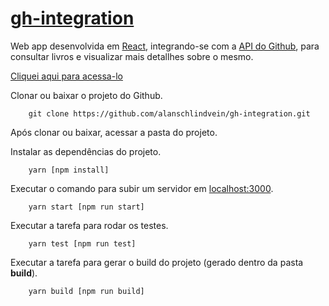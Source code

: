 # [gh-integration](https://alanschlindvein.github.io/gh-integration/)

Web app desenvolvida em [React](https://facebook.github.io/react/), integrando-se com a
[API do Github](https://developer.github.com/v3/),
para consultar livros e visualizar mais detallhes sobre o mesmo.

[Cliquei aqui para acessa-lo](https://alanschlindvein.github.io/gh-integration/)

Clonar ou baixar o projeto do Github.
```
    git clone https://github.com/alanschlindvein/gh-integration.git
```
Após clonar ou baixar, acessar a pasta do projeto.

Instalar as dependências do projeto.
```
    yarn [npm install]
```

Executar o comando para subir um servidor em [localhost:3000](http://localhost:3000/).
```
    yarn start [npm run start]
```

Executar a tarefa para rodar os testes.
```
    yarn test [npm run test]
```

Executar a tarefa para gerar o build do projeto (gerado dentro da pasta **build**).
```
    yarn build [npm run build]
```
